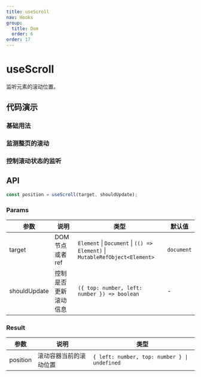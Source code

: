 ```yaml
---
title: useScroll
nav: Hooks
group:
  title: Dom
  order: 6
order: 17
---
```


# useScroll

监听元素的滚动位置。

## 代码演示

### 基础用法

<code src="./demo/demo1.tsx"></code>

### 监测整页的滚动

<code src="./demo/demo2.tsx"></code>

### 控制滚动状态的监听

<code src="./demo/demo3.tsx"></code>

## API

```typescript
const position = useScroll(target, shouldUpdate);
```

### Params

| 参数         | 说明                 | 类型                                                                        | 默认值     |
| ------------ | -------------------- | --------------------------------------------------------------------------- | ---------- |
| target       | DOM 节点或者 ref     | `Element` \| `Document` \| `(() => Element)` \| `MutableRefObject<Element>` | `document` |
| shouldUpdate | 控制是否更新滚动信息 | `({ top: number, left: number }) => boolean`                                | -          |

### Result

| 参数     | 说明                   | 类型                                         |
| -------- | ---------------------- | -------------------------------------------- |
| position | 滚动容器当前的滚动位置 | `{ left: number, top: number } \| undefined` |
